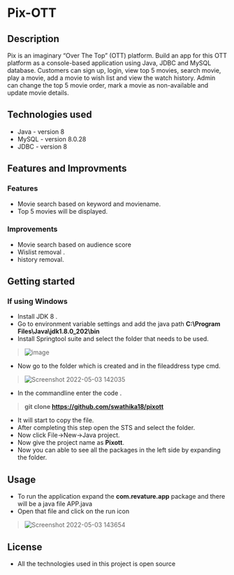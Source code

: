 # Pix-OTT
## Description
Pix is an imaginary “Over The Top” (OTT) platform. Build an app for this OTT platform as a console-based application using Java, JDBC and MySQL database. Customers can sign up, login, view top 5 movies, search movie, play a movie, add a movie to wish list and view the watch history. Admin can change the top 5 movie order, mark a movie as non-available and update movie details.
## Technologies used
* Java - version 8
* MySQL - version 8.0.28
* JDBC - version 8
## Features and Improvments
### Features
* Movie search based on keyword and moviename.
* Top 5 movies will be displayed.

### Improvements
* Movie search based on audience score
* Wislist removal .
* history removal.
## Getting started
### If using Windows
* Install JDK 8 .
* Go to environment variable settings and add the java path **C:\Program Files\Java\jdk1.8.0_202\bin**
* Install Springtool suite and select the folder that needs to be used.
> ![image](https://user-images.githubusercontent.com/92349708/166426737-b4952a1d-4fbc-42f6-8d37-9a8a7be49f0d.png)
* Now go to the folder which is created and in the fileaddress type cmd.
> ![Screenshot 2022-05-03 142035](https://user-images.githubusercontent.com/92349708/166427155-313424e0-913f-49d2-9109-112bfd3924d1.jpg)
* In the commandline enter the code .
> **git clone https://github.com/swathika18/pixott**
* It will start to copy the file.
* After completing this step open the STS and select the folder.
* Now click File->New->Java project.
* Now give the project name as **Pixott**.
* Now you can able to see all the packages in the left side by expanding the folder.
## Usage
* To run the application expand the **com.revature.app** package and there will be a java file APP.java
* Open that file and click on the run icon
>![Screenshot 2022-05-03 143654](https://user-images.githubusercontent.com/92349708/166429041-2198352f-94c7-49d9-9781-b79f3f6bc1df.png)
## License
* All the technologies used in this project is open source
